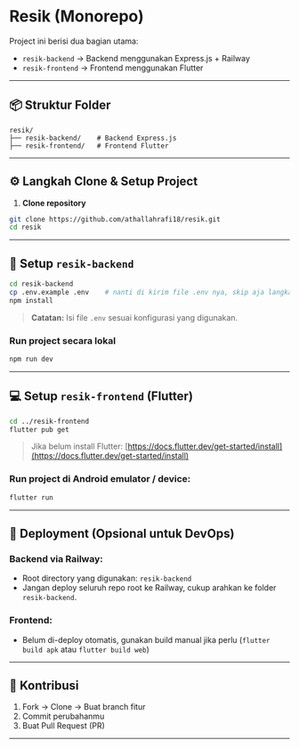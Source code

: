 # Resik (Monorepo)

Project ini berisi dua bagian utama:
- `resik-backend` → Backend menggunakan Express.js + Railway
- `resik-frontend` → Frontend menggunakan Flutter

---

## 📦 Struktur Folder

```
resik/
├── resik-backend/    # Backend Express.js
├── resik-frontend/   # Frontend Flutter
```

---

## ⚙️ Langkah Clone & Setup Project

1. **Clone repository**

```bash
git clone https://github.com/athallahrafi18/resik.git
cd resik
```

---

## 🔧 Setup `resik-backend`

```bash
cd resik-backend
cp .env.example .env    # nanti di kirim file .env nya, skip aja langkah yang ini
npm install
```

> **Catatan:** Isi file `.env` sesuai konfigurasi yang digunakan.

### Run project secara lokal

```bash
npm run dev
```

---

## 💻 Setup `resik-frontend` (Flutter)

```bash
cd ../resik-frontend
flutter pub get
```

> Jika belum install Flutter: [https://docs.flutter.dev/get-started/install](https://docs.flutter.dev/get-started/install)

### Run project di Android emulator / device:

```bash
flutter run
```

---

## 🚀 Deployment (Opsional untuk DevOps)

### Backend via Railway:
- Root directory yang digunakan: `resik-backend`
- Jangan deploy seluruh repo root ke Railway, cukup arahkan ke folder `resik-backend`.

### Frontend:
- Belum di-deploy otomatis, gunakan build manual jika perlu (`flutter build apk` atau `flutter build web`)

---

## 👥 Kontribusi

1. Fork → Clone → Buat branch fitur
2. Commit perubahanmu
3. Buat Pull Request (PR)

---

<!-- ## 📄 Lisensi

[MIT License](LICENSE) -->
